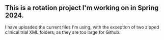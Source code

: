 This is a rotation project I'm working on in Spring 2024.
---------------------------------------------------------
I have uploaded the current files I'm using, with the exception of two zipped clinical trial XML folders, as they are too large for Github.
